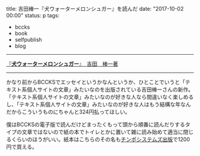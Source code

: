 title: 吉田棒一『犬ウォーターメロンシュガー』を読んだ
date: "2017-10-02 00:00"
status: p
tags:
- bccks
- book
- selfpublish
- blog
---

<script src="//bccks.jp/bcck/150462/embed" type="text/javascript"></script>
<a href="https://bccks.jp/bcck/150462/info" title="犬ウォーターメロンシュガー" target="_blank">『<strong>犬ウォーターメロンシュガー</strong>』　吉田　棒一著</a>

---

かなり前からBCCKSでエッセイというかなんというか、ひとことでいうと「テキスト系個人サイトの文章」みたいなのを出版されている吉田棒ーさんの新作。「テキスト系個人サイトの文章」みたいなのが好きな人なら間違いなく楽しめるし、「テキスト系個人サイトの文章」みたいなのが好きな人はもう結構な年なんだからこういうものにちゃんと324円払ってほしい。

僕はBCCKSの電子版で読んだけどまったくもって頭から順番に読んだりするタイプの文章ではないので紙の本でトイレとかに置いて雑に読み始めて適当に閉じるくらいのほうがいい。紙本はこちらのその名も[チンポシステムズ出版](http://ycd.thebase.in/items/6901259)で1200円で買える。
